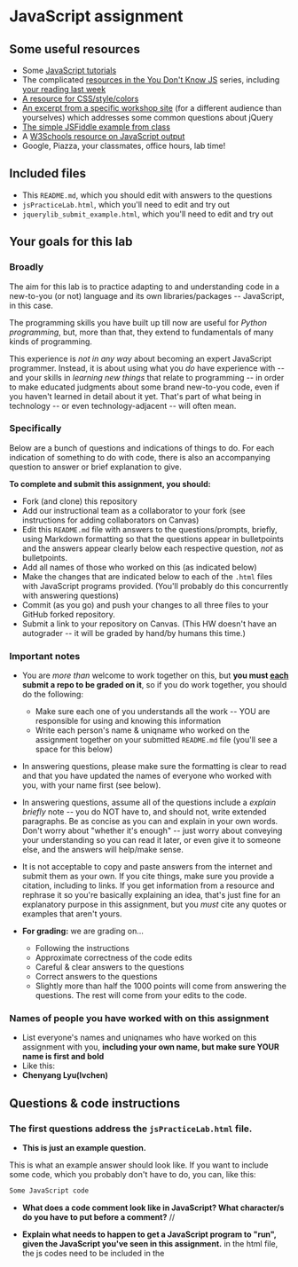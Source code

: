 # JavaScript assignment

## Some useful resources
* Some [JavaScript tutorials](https://www.htmldog.com/guides/javascript/)
* The complicated [resources in the You Don't Know JS](https://github.com/getify/You-Dont-Know-JS) series, including [your reading last week](https://github.com/getify/You-Dont-Know-JS/blob/master/up%20%26%20going/ch2.md)
* [A resource for CSS/style/colors](https://htmlcolorcodes.com/)  
* [An excerpt from a specific workshop site](https://witny-summer-guild-2018.github.io/day_4_exercise_2.html) (for a different audience than yourselves) which addresses some common questions about jQuery
* [The simple JSFiddle example from class](https://jsfiddle.net/2of65j8q/)
* A [W3Schools resource on JavaScript output](https://www.w3schools.com/js/js_output.asp)
* Google, Piazza, your classmates, office hours, lab time!

## Included files
* This `README.md`, which you should edit with answers to the questions
* `jsPracticeLab.html`, which you'll need to edit and try out
* `jquerylib_submit_example.html`, which you'll need to edit and try out

## Your goals for this lab

### Broadly
The aim for this lab is to practice adapting to and understanding code in a new-to-you (or not) language and its own libraries/packages -- JavaScript, in this case.

The programming skills you have built up till now are useful for *Python programming*, but, more than that, they extend to fundamentals of many kinds of programming.

This experience is *not in any way* about becoming an expert JavaScript programmer. Instead, it is about using what you *do* have experience with -- and your skills in *learning new things* that relate to programming -- in order to make educated judgments about some brand new-to-you code, even if you haven't learned in detail about it yet. That's part of what being in technology -- or even technology-adjacent -- will often mean.

### Specifically

Below are a bunch of questions and indications of things to do. For each indication of something to do with code, there is also an accompanying question to answer or brief explanation to give.

**To complete and submit this assignment, you should:**

* Fork (and clone) this repository
* Add our instructional team as a collaborator to your fork (see instructions for adding collaborators on Canvas)
* Edit this `README.md` file with answers to the questions/prompts, briefly, using Markdown formatting so that the questions appear in bulletpoints and the answers appear clearly below each respective question, *not* as bulletpoints.
* Add all names of those who worked on this (as indicated below)
* Make the changes that are indicated below to each of the `.html` files with JavaScript programs provided. (You'll probably do this concurrently with answering questions)
* Commit (as you go) and push your changes to all three files to your GitHub forked repository.
* Submit a link to your repository on Canvas. (This HW doesn't have an autograder -- it will be graded by hand/by humans this time.)

### Important notes
* You are *more than* welcome to work together on this, but **you must <u>each</u> submit a repo to be graded on it**, so if you do work together, you should do the following:
	* Make sure each one of you understands all the work -- YOU are responsible for using and knowing this information
	* Write each person's name & uniqname who worked on the assignment together on your submitted `README.md` file (you'll see a space for this below)

* In answering questions, please make sure the formatting is clear to read and that you have updated the names of everyone who worked with you, with your name first (see below).

* In answering questions, assume all of the questions include a *explain briefly* note -- you do NOT have to, and should not, write extended paragraphs. Be as concise as you can and explain in your own words. Don't worry about "whether it's enough" -- just worry about conveying your understanding so you can read it later, or even give it to someone else, and the answers will help/make sense.

* It is not acceptable to copy and paste answers from the internet and submit them as your own. If you cite things, make sure you provide a citation, including to links. If you get information from a resource and rephrase it so you're basically explaining an idea, that's just fine for an explanatory purpose in this assignment, but you *must* cite any quotes or examples that aren't yours.

* **For grading:** we are grading on...
	* Following the instructions
	* Approximate correctness of the code edits
	* Careful & clear answers to the questions
	* Correct answers to the questions
	* Slightly more than half the 1000 points will come from answering the questions. The rest will come from your edits to the code.

### Names of people you have worked with on this assignment
* List everyone's names and uniqnames who have worked on this assignment with you, **including your own name, but make sure YOUR name is first and bold**
* Like this:
* **Chenyang Lyu(lvchen)**


## Questions & code instructions

### The first questions address the `jsPracticeLab.html` file.

* **This is just an example question.**

This is what an example answer should look like. If you want to include some code, which you probably don't have to do, you can, like this:

```js
Some JavaScript code
```

* **What does a code comment look like in JavaScript? What character/s do you have to put before a comment?**
//
* **Explain what needs to happen to get a JavaScript program to "run", given the JavaScript you've seen in this assignment.**
in the html file, the js codes need to be included in the <script> tag
* **What functions in JavaScript seem to be similar in function to the `print` function in Python? (There are two.) Why might you use one and not the other? Explain briefly.**
The first is alert(), the second is console.log(). if I want to reminder users something, I would use alert(),because it is a pop-up window, if I want to see something in the console, I would use console.log()

* **What code would have to comment out to get rid of the pop-up box when you load the page? (Related to the last question.) Do that in the code file, and then, add code so that a text box will appear that contains the current date and time! *HINT:* Look through the rest of the code first...**
I need to comment out the "alert("hello");" to get rid of the pop-up box
And I can use alert(Date()) to have a text box that shows the current date and time.

* **How can you put your own name at the top where it currently says "A name"? Explain very briefly how to do so, and replace `A name` in the web page with your own name.**
I should change the value in line 16 to my name in order to put my name at the top

* **What does the word `document` represent in this code? Explain briefly.**
document means the content that shown on the screen, so it refers to the properties of the document content

* **What is happening in line 12 (
		`document.querySelector('#items').innerHTML = document.getElementsByTagName('li').length`
)? Explain, briefly (<= 2 sentences).**
it gets the number of how many li tags in the code by using the length attributes and popluates the value of the number to the tag whose id is "item"

* **What color would the background of this page be <u>if there were no JavaScript in this page</u>?**
white

* **Why are there a couple of gray boxes on the screen with a different colored border? How could you edit this code to make them a different color? Explain briefly. Then edit the code to make those boxes some shade of blue, of your choosing.**
Because the background color and boder color of tag <p> is set as "background-color: #b3b3b3;" and " border: 3px solid #FFFFFF;", which are gery color and white color


* **Edit the code so that, if you highlight `McGill University` and copy it, you see the text `O Canada` near the bottom of the page. Briefly explain why you made the edits that you did -- how did you know/figure out what to do?**
I've noticed that there is function does the samiliar thing in the code, which is the "copyFunction()" function. This function will be executed when the "University of Michigan" list item get copied because of the "oncopy" attribute. And what the "copyFunction" function does is populate the value to the tag whose id is "cheer". So I copied the codes and manipulate it a little bit.

* **In the original code, when you click the button that says `Wow`, you see a text box! Wow. Explain briefly in your own words why the following code causes that to happen:**

```js
function handleClick(){
	alert("hello");
}
```
**and**

```js
<button onclick=handleClick() id="wow-button">Wow</button>
```
When you click on the button wow, it will execute the funtion handleClick() because the the button tag has the attribute "onclick". And the handleClick funtion will run the code within it which is the alter()function. So it will display the text box.


* **Knowing what you learned from the previous question, add code/markup to the `jsPracticeLab.html` file *so that* there is a button with the text `Spring Equinox 2019` on it somewhere on the page, and when that button is clicked, a text box containing the text `March 20, 2019` appears. (There's no function -- that I am aware of -- to automatically get this info, you've got to type it yourself.)**



### The next few questions address the `jquerylib_submit_example.html` file.

* **Check out the file `jquerylib_submit_example.html`. This is an example of code that uses a package called `jQuery` (and this will need you to have an internet connection to run it properly, although the other file does not). Check out resources above for more on jQuery!**

* **When you enter input that isn't valid, you see an error that is red. Why is the error in red? Why is the response for valid inputs blue?**
because in the style tag, the class error and class good values are the red and blue

* **What is this line `var regex = /^[a-zA-Z]+$/;` helping with? And if you googled something to figure that out, what did you google, and what, briefly, did you learn? (If you didn't need to google, you can leave that out, but explain briefly what that line is helping the program do, anyway.)**
I searched for this expression with keyword "/^[a-zA-Z]+$/ js", and google told me this is the regular expression, which helps test whether a string is only consis of letters. the site I checked: https://stackoverflow.com/questions/19657750/what-is-the-differnce-between-a-za-z-and-a-za-z. In this code, this varibale helps test whether the text input by users is a word or not.

* **What's different about the syntax of conditional statements in JavaScript, compared to Python?**
In JS, the condition is placed within the "()", and the main content is placed within the curly brackets. And each line ends with a ";". And in JS, we use "else if" if the first conditoin is wrong
In Python, the condition doesn't have to be in the brackets and there is a ":" after the conditions. And the main content are not enclosed in the curly brackets and there is no ";" at the end of each line. In python, we use "elif" if the first conditon is wrong

* **What do you think the `10000` refers to in the code `.fadeOut(10000)`?**
it meas 10000ms for the text ot fade out

* **What do you think is going on with the following code at the beginning of the program? Note that the most important thing to do for answering this question is to be thoughtful and clear, not to be absolutely correct:**
For this question, I googled it and found some insights from this site:https://www.tutorialspoint.com/What-is-document-ready-method-in-jQuery.
the ready() function helps ensure the codes inside it run after the DOM gets ready. The second line ensures the codes inside in it run only the form is submitted.

```js
$(document).ready(function(){
    $("form").submit(function(event){
```


* **Add some code to the `jquerylib_submit_example.html` file so that, if the input is valid and is specifically the text `hello`, rather than the visible output being `Nice!` in blue, the visible output should be `Hello to you too!`, also in blue, just like `Nice!` is.**
	* *HINT:* You'll have to make some changes to the conditional statement, and possibly look up some JavaScript conditional syntax. You'll also need to look carefully at what generates visible output right now.
